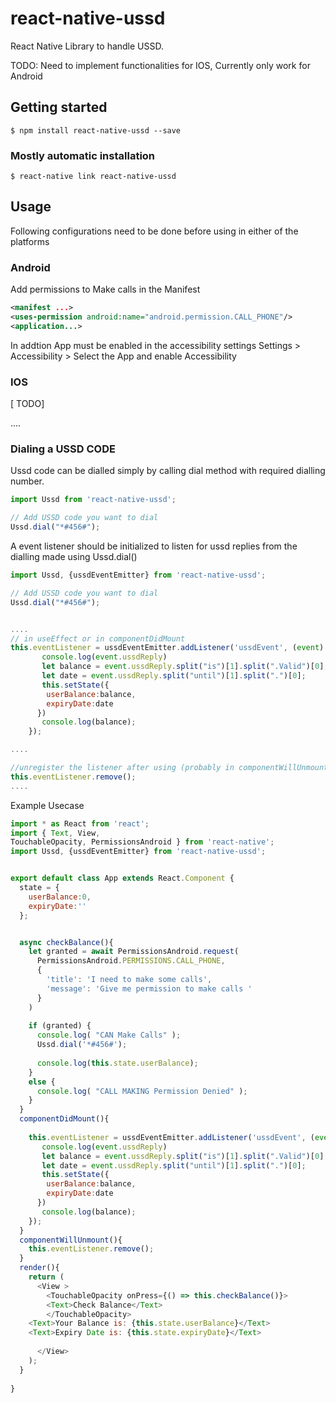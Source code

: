 # react-native-ussd
React Native Library to handle USSD.

TODO: Need to implement functionalities for IOS, Currently only work for Android
## Getting started

`$ npm install react-native-ussd --save`

### Mostly automatic installation

`$ react-native link react-native-ussd`


## Usage
Following configurations need to be done before using in either of the platforms

### Android

Add permissions to Make calls in the Manifest

```xml
<manifest ...>
<uses-permission android:name="android.permission.CALL_PHONE"/>
<application...>
```



In addtion App must be enabled in the accessibility settings
Settings > Accessibility > Select the App and enable Accessibility

### IOS
[ TODO]

....

### Dialing a USSD CODE


Ussd code can be dialled simply by calling dial method with required dialling number.
```javascript
import Ussd from 'react-native-ussd';

// Add USSD code you want to dial
Ussd.dial("*#456#");
```

A event listener should be initialized to listen for ussd replies from the dialling made using Ussd.dial()

```javascript
import Ussd, {ussdEventEmitter} from 'react-native-ussd';

// Add USSD code you want to dial
Ussd.dial("*#456#");


....
// in useEffect or in componentDidMount
this.eventListener = ussdEventEmitter.addListener('ussdEvent', (event) => {
       console.log(event.ussdReply) 
       let balance = event.ussdReply.split("is")[1].split(".Valid")[0];
       let date = event.ussdReply.split("until")[1].split(".")[0];
       this.setState({
        userBalance:balance,
        expiryDate:date
      })
       console.log(balance);
    });

....

//unregister the listener after using (probably in componentWillUnmount)
this.eventListener.remove();
....


```


Example Usecase

```javascript
import * as React from 'react';
import { Text, View, 
TouchableOpacity, PermissionsAndroid } from 'react-native';
import Ussd, {ussdEventEmitter} from 'react-native-ussd';


export default class App extends React.Component {
  state = {
    userBalance:0,
    expiryDate:''
  };


  async checkBalance(){
    let granted = await PermissionsAndroid.request(
      PermissionsAndroid.PERMISSIONS.CALL_PHONE,
      {
        'title': 'I need to make some calls',
        'message': 'Give me permission to make calls '
      }
    )
  
    if (granted) {
      console.log( "CAN Make Calls" );
      Ussd.dial('*#456#');
      
      console.log(this.state.userBalance);
    } 
    else {
      console.log( "CALL MAKING Permission Denied" );
    }
  }
  componentDidMount(){
    
    this.eventListener = ussdEventEmitter.addListener('ussdEvent', (event) => {
       console.log(event.ussdReply) 
       let balance = event.ussdReply.split("is")[1].split(".Valid")[0];
       let date = event.ussdReply.split("until")[1].split(".")[0];
       this.setState({
        userBalance:balance,
        expiryDate:date
      })
       console.log(balance);
    });
  }
  componentWillUnmount(){
    this.eventListener.remove();
  }
  render(){
    return (
      <View >
        <TouchableOpacity onPress={() => this.checkBalance()}>
        <Text>Check Balance</Text>
        </TouchableOpacity>
    <Text>Your Balance is: {this.state.userBalance}</Text>
    <Text>Expiry Date is: {this.state.expiryDate}</Text>       
        
      </View>
    );
  }
  
}
```
